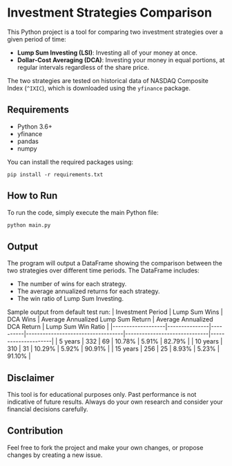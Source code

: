 # Investment Strategies Comparison

This Python project is a tool for comparing two investment strategies over a given period of time:

- **Lump Sum Investing (LSI)**: Investing all of your money at once.
- **Dollar-Cost Averaging (DCA)**: Investing your money in equal portions, at regular intervals regardless of the share price. 

The two strategies are tested on historical data of NASDAQ Composite Index (`^IXIC`), which is downloaded using the `yfinance` package.

## Requirements
- Python 3.6+
- yfinance
- pandas
- numpy


You can install the required packages using:

```
pip install -r requirements.txt
```

## How to Run
To run the code, simply execute the main Python file:

```sh
python main.py
```

## Output
The program will output a DataFrame showing the comparison between the two strategies over different time periods. The DataFrame includes:

- The number of wins for each strategy.
- The average annualized returns for each strategy.
- The win ratio of Lump Sum Investing.

Sample output from default test run:
| Investment Period | Lump Sum Wins | DCA Wins | Average Annualized Lump Sum Return | Average Annualized DCA Return | Lump Sum Win Ratio |
|-------------------|---------------|----------|-----------------------------------|------------------------------|---------------------|
| 5 years           | 332           | 69       | 10.78%                            | 5.91%                        | 82.79%              |
| 10 years          | 310           | 31       | 10.29%                            | 5.92%                        | 90.91%              |
| 15 years          | 256           | 25       | 8.93%                             | 5.23%                        | 91.10%              |


## Disclaimer
This tool is for educational purposes only. Past performance is not indicative of future results. Always do your own research and consider your financial decisions carefully.

## Contribution
Feel free to fork the project and make your own changes, or propose changes by creating a new issue.
